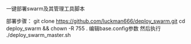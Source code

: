 一键部署swarm及其管理工具脚本

部署步骤：
git clone https://github.com/luckman666/deploy_swarm.git
cd deploy_swarm && chown -R 755 .
编辑base.config参数
然后执行
./deploy_swarm_master.sh
